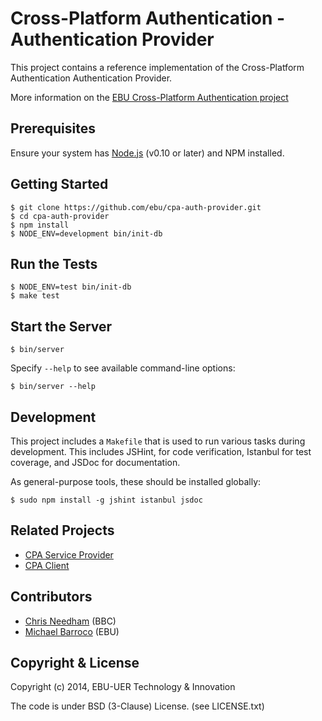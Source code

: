 # Cross-Platform Authentication - Authentication Provider

This project contains a reference implementation of the Cross-Platform
Authentication Authentication Provider.

More information on the [EBU Cross-Platform Authentication project](http://tech.ebu.ch/cpa)

## Prerequisites

Ensure your system has [Node.js](http://nodejs.org/) (v0.10 or later) and NPM installed.

## Getting Started

    $ git clone https://github.com/ebu/cpa-auth-provider.git
    $ cd cpa-auth-provider
    $ npm install
    $ NODE_ENV=development bin/init-db

## Run the Tests

    $ NODE_ENV=test bin/init-db
    $ make test

## Start the Server

    $ bin/server

Specify `--help` to see available command-line options:

    $ bin/server --help

## Development

This project includes a `Makefile` that is used to run various tasks during
development. This includes JSHint, for code verification, Istanbul for test
coverage, and JSDoc for documentation.

As general-purpose tools, these should be installed globally:

    $ sudo npm install -g jshint istanbul jsdoc

## Related Projects

* [CPA Service Provider](https://github.com/ebu/cpa-service-provider)
* [CPA Client](https://github.com/ebu/cpa-client)


## Contributors

* [Chris Needham](https://github.com/chrisn) (BBC)
* [Michael Barroco](https://github.com/barroco) (EBU)


## Copyright & License

Copyright (c) 2014, EBU-UER Technology & Innovation

The code is under BSD (3-Clause) License. (see LICENSE.txt)
